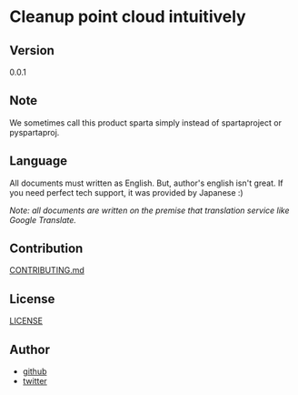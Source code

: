 # Cleanup point cloud intuitively

## Version

0.0.1

## Note

We sometimes call this product sparta simply instead of spartaproject or pyspartaproj.


## Language

All documents must written as English. But, author's english isn't great. If you need perfect tech support, it was provided by Japanese :)

*Note: all documents are written on the premise that translation service like Google Translate.*

## Contribution

[CONTRIBUTING.md](https://github.com/lyoutakoduka/spartaproject/blob/main/CONTRIBUTING.md)

## License

[LICENSE](https://github.com/lyoutakoduka/spartaproject/blob/main/LICENSE)

## Author

* [github](https://github.com/lyoutakoduka)
* [twitter](https://twitter.com/lyouta_koduka)
